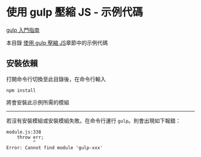 # 使用 gulp 壓縮 JS - 示例代碼

[gulp 入門指南](https://github.com/nimojs/gulp-book)

本目錄 [使用 gulp 壓縮 JS](../../chapter2.md)章節中的示例代碼


## 安裝依賴
打開命令行切換至此目錄後，在命令行輸入
```
npm install
```

將會安裝此示例所需的模組

-------

若沒有安裝模組或安裝模組失敗。在命令行運行 `gulp`。則會出現如下報錯：
```
module.js:338
    throw err;
          ^
Error: Cannot find module 'gulp-xxx'
```
